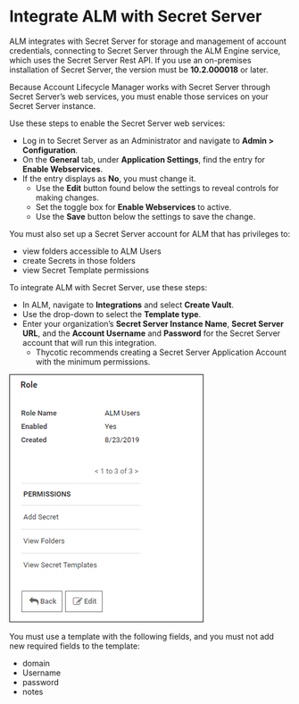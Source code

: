 ﻿[title]: # (Integrate with Secret Server)
[tags]: # (Account Lifecycle Manager,ALM,Active Directory,)
[priority]: # (5145)

# Integrate ALM with Secret Server

ALM integrates with Secret Server for storage and management of account credentials, connecting to Secret Server through the ALM Engine service, which uses the Secret Server Rest API. If you use an on-premises installation of Secret Server, the version must be **10.2.000018** or later.

Because Account Lifecycle Manager works with Secret Server through Secret Server’s web services, you must enable those services on your Secret Server instance.

Use these steps to enable the Secret Server web services:

* Log in to Secret Server as an Administrator and navigate to **Admin \> Configuration**.
* On the **General** tab, under **Application Settings**, find the entry for **Enable Webservices**.
* If the entry displays as **No**, you must change it.
  * Use the **Edit** button found below the settings to reveal controls for making changes.
  * Set the toggle box for **Enable Webservices** to active.
  * Use the **Save** button below the settings to save the change.

You must also set up a Secret Server account for ALM that has privileges to:

* view folders accessible to ALM Users
* create Secrets in those folders
* view Secret Template permissions

To integrate ALM with Secret Server, use these steps:

* In ALM, navigate to **Integrations** and select **Create Vault**.
* Use the drop-down to select the **Template type**.
* Enter your organization’s **Secret Server Instance Name**, **Secret Server URL**, and the **Account Username** and **Password** for the Secret Server account that will run this integration.
  * Thycotic recommends creating a Secret Server Application Account with the minimum permissions.

![Permissions](./images/permissions.png "ALM display of Role permissions")

You must use a template with the following fields, and you must not add new required fields to the template:

* domain
* Username
* password
* notes


